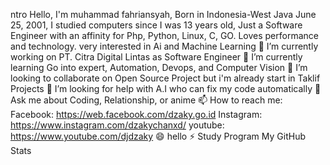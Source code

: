 ntro
Hello, I'm muhammad fahriansyah, Born in Indonesia-West Java June 25, 2001, I studied computers since I was 13 years old, Just a Software Engineer with an affinity for Php, Python, Linux, C, GO. Loves performance and technology. very interested in Ai and Machine Learning
🔭 I’m currently working on PT. Citra Digital Lintas as Software Engineer
🌱 I’m currently learning Go into expert, Automation, Devops, and Computer Vision
👯 I’m looking to collaborate on Open Source Project but i'm already start in Taklif Projects
🤔 I’m looking for help with A.I who can fix my code automatically
💬 Ask me about Coding, Relationship, or anime
📫 How to reach me:
Facebook: https://web.facebook.com/dzaky.go.id
Instagram: https://www.instagram.com/dzakychanxd/
youtube: https://www.youtube.com/djdzaky
😄 hello
⚡ Study Program
My GitHub Stats

